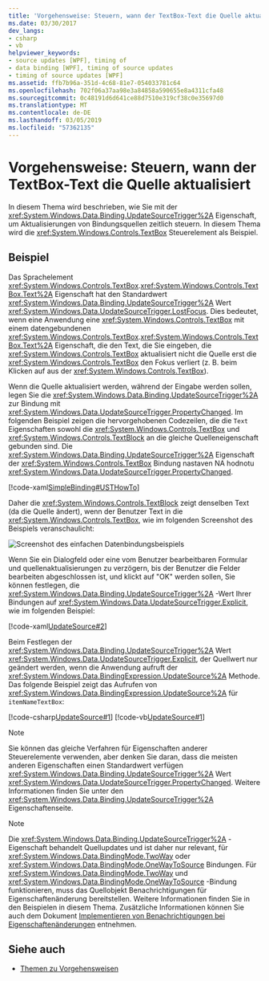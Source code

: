 ```yaml
---
title: 'Vorgehensweise: Steuern, wann der TextBox-Text die Quelle aktualisiert'
ms.date: 03/30/2017
dev_langs:
- csharp
- vb
helpviewer_keywords:
- source updates [WPF], timing of
- data binding [WPF], timing of source updates
- timing of source updates [WPF]
ms.assetid: ffb7b96a-351d-4c68-81e7-054033781c64
ms.openlocfilehash: 702f06a37aa98e3a84858a590655e8a4311cfa48
ms.sourcegitcommit: 0c48191d6d641ce88d7510e319cf38c0e35697d0
ms.translationtype: MT
ms.contentlocale: de-DE
ms.lasthandoff: 03/05/2019
ms.locfileid: "57362135"
---
```

# <a name="how-to-control-when-the-textbox-text-updates-the-source"></a>Vorgehensweise: Steuern, wann der TextBox-Text die Quelle aktualisiert
In diesem Thema wird beschrieben, wie Sie mit der <xref:System.Windows.Data.Binding.UpdateSourceTrigger%2A> Eigenschaft, um Aktualisierungen von Bindungsquellen zeitlich steuern. In diesem Thema wird die <xref:System.Windows.Controls.TextBox> Steuerelement als Beispiel.  
  
## <a name="example"></a>Beispiel  
 Das Sprachelement <xref:System.Windows.Controls.TextBox>.<xref:System.Windows.Controls.TextBox.Text%2A> Eigenschaft hat den Standardwert <xref:System.Windows.Data.Binding.UpdateSourceTrigger%2A> Wert <xref:System.Windows.Data.UpdateSourceTrigger.LostFocus>. Dies bedeutet, wenn eine Anwendung eine <xref:System.Windows.Controls.TextBox> mit einem datengebundenen <xref:System.Windows.Controls.TextBox>.<xref:System.Windows.Controls.TextBox.Text%2A> Eigenschaft, die den Text, die Sie eingeben, die <xref:System.Windows.Controls.TextBox> aktualisiert nicht die Quelle erst die <xref:System.Windows.Controls.TextBox> den Fokus verliert (z. B. beim Klicken auf aus der <xref:System.Windows.Controls.TextBox>).  
  
 Wenn die Quelle aktualisiert werden, während der Eingabe werden sollen, legen Sie die <xref:System.Windows.Data.Binding.UpdateSourceTrigger%2A> zur Bindung mit <xref:System.Windows.Data.UpdateSourceTrigger.PropertyChanged>. Im folgenden Beispiel zeigen die hervorgehobenen Codezeilen, die die `Text` Eigenschaften sowohl die <xref:System.Windows.Controls.TextBox> und <xref:System.Windows.Controls.TextBlock> an die gleiche Quelleneigenschaft gebunden sind. Die <xref:System.Windows.Data.Binding.UpdateSourceTrigger%2A> Eigenschaft der <xref:System.Windows.Controls.TextBox> Bindung nastaven NA hodnotu <xref:System.Windows.Data.UpdateSourceTrigger.PropertyChanged>.  
  
 [!code-xaml[SimpleBinding#USTHowTo](~/samples/snippets/visualbasic/VS_Snippets_Wpf/SimpleBinding/VisualBasic/Page1.xaml?highlight=33-39,41-42)]  
  
 Daher die <xref:System.Windows.Controls.TextBlock> zeigt denselben Text (da die Quelle ändert), wenn der Benutzer Text in die <xref:System.Windows.Controls.TextBox>, wie im folgenden Screenshot des Beispiels veranschaulicht:  
  
 ![Screenshot des einfachen Datenbindungsbeispiels](./media/databindingsimplebindingsample2.png "DataBindingSimpleBindingSample2")  
  
 Wenn Sie ein Dialogfeld oder eine vom Benutzer bearbeitbaren Formular und quellenaktualisierungen zu verzögern, bis der Benutzer die Felder bearbeiten abgeschlossen ist, und klickt auf "OK" werden sollen, Sie können festlegen, die <xref:System.Windows.Data.Binding.UpdateSourceTrigger%2A> -Wert Ihrer Bindungen auf <xref:System.Windows.Data.UpdateSourceTrigger.Explicit>, wie im folgenden Beispiel:  
  
 [!code-xaml[UpdateSource#2](~/samples/snippets/csharp/VS_Snippets_Wpf/UpdateSource/CSharp/Window1.xaml#2)]  
  
 Beim Festlegen der <xref:System.Windows.Data.Binding.UpdateSourceTrigger%2A> Wert <xref:System.Windows.Data.UpdateSourceTrigger.Explicit>, der Quellwert nur geändert werden, wenn die Anwendung aufruft der <xref:System.Windows.Data.BindingExpression.UpdateSource%2A> Methode. Das folgende Beispiel zeigt das Aufrufen von <xref:System.Windows.Data.BindingExpression.UpdateSource%2A> für `itemNameTextBox`:  
  
 [!code-csharp[UpdateSource#1](~/samples/snippets/csharp/VS_Snippets_Wpf/UpdateSource/CSharp/Window1.xaml.cs#1)]
 [!code-vb[UpdateSource#1](~/samples/snippets/visualbasic/VS_Snippets_Wpf/UpdateSource/VisualBasic/Window1.xaml.vb#1)]  
  
> [!NOTE]
>  Sie können das gleiche Verfahren für Eigenschaften anderer Steuerelemente verwenden, aber denken Sie daran, dass die meisten anderen Eigenschaften einen Standardwert verfügen <xref:System.Windows.Data.Binding.UpdateSourceTrigger%2A> Wert <xref:System.Windows.Data.UpdateSourceTrigger.PropertyChanged>. Weitere Informationen finden Sie unter den <xref:System.Windows.Data.Binding.UpdateSourceTrigger%2A> Eigenschaftenseite.  
  
> [!NOTE]
>  Die <xref:System.Windows.Data.Binding.UpdateSourceTrigger%2A> -Eigenschaft behandelt Quellupdates und ist daher nur relevant, für <xref:System.Windows.Data.BindingMode.TwoWay> oder <xref:System.Windows.Data.BindingMode.OneWayToSource> Bindungen. Für <xref:System.Windows.Data.BindingMode.TwoWay> und <xref:System.Windows.Data.BindingMode.OneWayToSource> -Bindung funktionieren, muss das Quellobjekt Benachrichtigungen für Eigenschaftenänderung bereitstellen. Weitere Informationen finden Sie in den Beispielen in diesem Thema. Zusätzliche Informationen können Sie auch dem Dokument [Implementieren von Benachrichtigungen bei Eigenschaftenänderungen](how-to-implement-property-change-notification.md) entnehmen.  
  
## <a name="see-also"></a>Siehe auch
- [Themen zu Vorgehensweisen](data-binding-how-to-topics.md)
